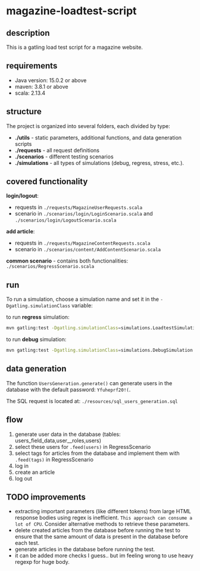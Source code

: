 # magazine-loadtest-script

## description

This is a gatling load test script for a magazine website.


## requirements
- Java version: 15.0.2 or above
- maven: 3.8.1 or above
- scala: 2.13.4


## structure

The project is organized into several folders, each divided by type:
 - **./utils** - static parameters, additional functions, and data generation scripts
 - **./requests** - all request definitions
 - **./scenarios** - different testing scenarios 
 - **./simulations** - all types of simulations (debug, regress, stress, etc.).

## covered functionality
**login/logout**:
 - requests in  `./requests/MagazineUserRequests.scala`
 - scenario in  `./scenarios/login/LoginScenario.scala` and `./scenarios/login/LogoutScenario.scala`

**add article**:
- requests in  `./requests/MagazineContentRequests.scala`
- scenario in  `./scenarios/content/AddContentScenario.scala`

**common scenario** - contains both functionalities: `./scenarios/RegressScenario.scala`


## run
To run a simulation, choose a simulation name and set it in the `-Dgatling.simulationClass` variable:

to run **regress** simulation:
```bash
mvn gatling:test -Dgatling.simulationClass=simulations.LoadtestSimulation
```
to run **debug** simulation:
```bash
mvn gatling:test -Dgatling.simulationClass=simulations.DebugSimulation
```

## data generation
The function `UsersGeneration.generate()` can generate users in the database with the default password: `Yfuheprf20!(`.

The SQL request is located at: `./resources/sql_users_generation.sql`

## flow

1. generate user data in the database (tables: users_field_data,user__roles,users)
2. select these users for `.feed(users)` in RegressScenario
3. select tags for articles from the database and implement them with `.feed(tags)` in RegressScenario
4. log in
5. create an article
6. log out



## TODO improvements


- extracting important parameters (like different tokens) from large HTML response bodies using regex is inefficient.
  `This approach can consume a lot of CPU`. Consider alternative methods to retrieve these parameters.
- delete created articles from the database before running the test to ensure that the same amount of data is present in the database before each test.
- generate articles in the database before running the test.
- it can be added more checks I guess.. but im feeling wrong to use heavy regexp for huge body.
